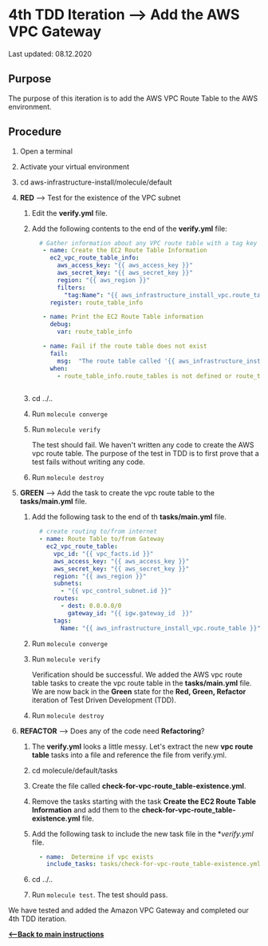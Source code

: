 # 4th TDD Iteration --> Add the AWS VPC Gateway

Last updated: 08.12.2020

## Purpose

The purpose of this iteration is to add the AWS VPC Route Table to the AWS environment.

## Procedure

1. Open a terminal
2. Activate your virtual environment
1. cd aws-infrastructure-install/molecule/default


1. **RED** --> Test for the existence of the VPC subnet
    
    1. Edit the **verify.yml** file.
    
    1. Add the following contents to the end of the **verify.yml** file:
    
          ```yaml    
            # Gather information about any VPC route table with a tag key Name and value Example
             - name: Create the EC2 Route Table Information
               ec2_vpc_route_table_info:
                 aws_access_key: "{{ aws_access_key }}"
                 aws_secret_key: "{{ aws_secret_key }}"
                 region: "{{ aws_region }}"
                 filters:
                   "tag:Name": "{{ aws_infrastructure_install_vpc.route_table }}"
               register: route_table_info
         
             - name: Print the EC2 Route Table information
               debug:
                 var: route_table_info
         
             - name: Fail if the route table does not exist
               fail:
                 msg:  "The route table called '{{ aws_infrastructure_install_vpc.route_table  }}' does not exist."
               when:
                 - route_table_info.route_tables is not defined or route_table_info.route_tables | length  == 0
            
          ``` 
         
      1. cd ../..
      1. Run `molecule converge`
      1. Run `molecule verify`
    
            The test should fail.  We haven't written any
            code to create the AWS vpc route table.
            The purpose of the test in TDD is to
            first prove that a test fails without writing any
            code.
      1. Run `molecule destroy`

1. **GREEN** --> Add the task to create the vpc route table to the **tasks/main.yml** file.
    
    1. Add the following task to the end of th **tasks/main.yml** file.
        
        ```yaml
          # create routing to/from internet
          - name: Route Table to/from Gateway
            ec2_vpc_route_table:
              vpc_id: "{{ vpc_facts.id }}"
              aws_access_key: "{{ aws_access_key }}"
              aws_secret_key: "{{ aws_secret_key }}"
              region: "{{ aws_region }}"
              subnets:
                - "{{ vpc_control_subnet.id }}"
              routes:
                - dest: 0.0.0.0/0
                  gateway_id: "{{ igw.gateway_id  }}"
              tags:
                Name: "{{ aws_infrastructure_install_vpc.route_table }}"
        ```
            
      1. Run `molecule converge`
      1. Run `molecule verify`
        
            Verification should be successful.  We added the AWS vpc route table tasks to
            create the vpc route table in the
            **tasks/main.yml** file.  We are now
            back in the **Green** state for the
            **Red, Green, Refactor** iteration of Test
            Driven Development (TDD).
      1. Run `molecule destroy`
      
1. **REFACTOR** --> Does any of the code need **Refactoring**?

    1. The **verify.yml** looks a little messy.  Let's extract the new **vpc route table**
        tasks into a file and reference the file from verify.yml.
    1. cd molecule/default/tasks
    1. Create the file called **check-for-vpc-route_table-existence.yml**.
    1. Remove the tasks starting with the task **Create the EC2 Route Table Information**
    and add them to the **check-for-vpc-route_table-existence.yml** file.
    1. Add the following task to include the new task file in the **verify.yml* file.
    
          ```yaml
            - name:  Determine if vpc exists
              include_tasks: tasks/check-for-vpc-route_table-existence.yml
         ``` 
    
    1. cd ../..
    1. Run `molecule test`.  The test should pass.

We have tested and added the Amazon VPC Gateway and completed our 4th TDD iteration.

[**<--Back to main instructions**](../readme.md#4thTDD)